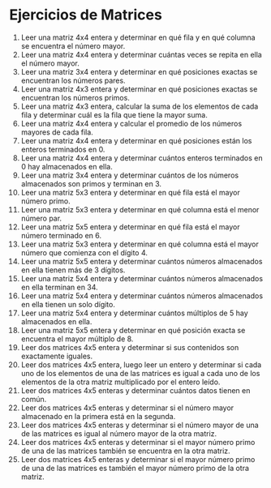 # **Ejercicios de Matrices**

1. Leer una matriz 4x4 entera y determinar en qué fila y en qué columna se encuentra el
número mayor.
2. Leer una matriz 4x4 entera y determinar cuántas veces se repita en ella el número mayor.
3. Leer una matriz 3x4 entera y determinar en qué posiciones exactas se encuentran los
números pares.
4. Leer una matriz 4x3 entera y determinar en qué posiciones exactas se encuentran los
números primos.
5. Leer una matriz 4x3 entera, calcular la suma de los elementos de cada fila y determinar
cuál es la fila que tiene la mayor suma.
6. Leer una matriz 4x4 entera y calcular el promedio de los números mayores de cada fila.
7. Leer una matriz 4x4 entera y determinar en qué posiciones están los enteros terminados
en 0.
8. Leer una matriz 4x4 entera y determinar cuántos enteros terminados en 0 hay
almacenados en ella.
9. Leer una matriz 3x4 entera y determinar cuántos de los números almacenados son primos
y terminan en 3.
10. Leer una matriz 5x3 entera y determinar en qué fila está el mayor número primo.
11. Leer una matriz 5x3 entera y determinar en qué columna está el menor número par.
12. Leer una matriz 5x5 entera y determinar en qué fila está el mayor número terminado
en 6. 
13. Leer una matriz 5x3 entera y determinar en qué columna está el mayor número que
comienza con el dígito 4.
14. Leer una matriz 5x5 entera y determinar cuántos números almacenados en ella tienen
más de 3 dígitos.
15. Leer una matriz 5x4 entera y determinar cuántos números almacenados en ella
terminan en 34.
16. Leer una matriz 5x4 entera y determinar cuántos números almacenados en ella tienen
un solo dígito.
17. Leer una matriz 5x4 entera y determinar cuántos múltiplos de 5 hay almacenados en
ella.
18. Leer una matriz 5x5 entera y determinar en qué posición exacta se encuentra el mayor
múltiplo de 8.
19. Leer dos matrices 4x5 entera y determinar si sus contenidos son exactamente iguales.
20. Leer dos matrices 4x5 entera, luego leer un entero y determinar si cada uno de los
elementos de una de las matrices es igual a cada uno de los elementos de la otra matriz
multiplicado por el entero leído.
21. Leer dos matrices 4x5 enteras y determinar cuántos datos tienen en común.
22. Leer dos matrices 4x5 enteras y determinar si el número mayor almacenado en la
primera está en la segunda.
23. Leer dos matrices 4x5 enteras y determinar si el número mayor de una de las matrices
es igual al número mayor de la otra matriz.
24. Leer dos matrices 4x5 enteras y determinar si el mayor número primo de una de las
matrices también se encuentra en la otra matriz.
25. Leer dos matrices 4x5 enteras y determinar si el mayor número primo de una de las
matrices es también el mayor número primo de la otra matriz.